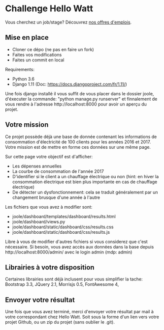 # Challenge Hello Watt

Vous cherchez un job/stage? Découvrez [nos offres d'emplois](https://hello-watt.welcomekit.co/).

## Mise en place

- Cloner ce dépo (ne pas en faire un fork)
- Faites vos modifications
- Faites un commit en local

 Requirements:
- Python 3.6
- Django 1.11 (Doc: https://docs.djangoproject.com/fr/1.11/)

Une fois django installé il vous suffit de vous placer dans le dossier joole, d'éxecuter la commande: "python manage.py runserver"
et finnalement de vous rendre à l'adresse http://localhost:8000 pour avoir un aperçu du projet.

## Votre mission

Ce projet possède déjà une base de donnée contenant les informations de consommation d'électricité de 100 clients pour les années 2016 et 2017.
Votre mission est de mettre en forme ces données sur une même page.

Sur cette page votre objectif est d'afficher:

- Les dépenses annuelles
- La courbe de consommation de l'année 2017
- D'identifier si le client a un chauffage électrique ou non (hint: en hiver la consommation électrique est bien plus importante en cas de chauffage électrique)
- De détecter un dysfonctionnement: cela se traduit généralement par un changement brusque d'une année à l'autre

Les fichiers que vous avez à modifier sont:

- joole/dashboard/templates/dashboard/results.html
- joole/dashboard/views.py
- joole/dashboard/static/dashboard/css/results.css
- joole/dashboard/static/dashboard/css/results.js

Libre à vous de modifier d'autres fichiers si vous considerez que c'est nécessaire.
Si besoin, vous avez accès aux données dans la base depuis http://localhost:8000/admin/ avec le login admin (mdp: admin)

## Librairies à votre disposition

Certaines librairies sont déjà inclusent pour vous simplifier la tache:
Bootstrap 3.3,
JQuery 2.1,
Morrisjs 0.5,
FontAwesome 4,

## Envoyer votre résultat

Une fois que vous avez terminé, merci d'envoyer votre résultat par mail à votre correspondant chez Hello Watt.
Soit sous la forme d'un lien vers votre projet Github, ou un zip du projet (sans oublier le .git).
